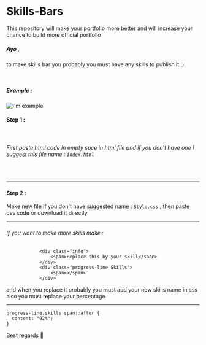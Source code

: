 # Skills-Bars
This repository will make your portfolio more better and will increase your chance to build more official portfolio 


##### Ayo ,
 to make skills bar you probably you must have any skills to publish it :)

<br>

##### Example : 
![I'm example](https://cdn.discordapp.com/attachments/956682149979889705/965086124060069988/unknown.png)


#### Step 1 : 
<br>

###### First paste html code in empty spce in html file and if you don't have one i suggest this file name : ```index.html```

<br>
<hr>

#### Step 2 :

Make new file if you don't have suggested name : ```Style.css``` , 
then paste css code or download it directly
<br>

<hr>

###### If you want to make more skills make :

```<div class="bar">
            <div class="info">
                <span>Replace this by your skill</span>
            </div>
            <div class="progress-line Skills">
                <span></span>
            </div>
```
and when you replace it probably you must add your new skills name in css also you must replace your percentage 
 <hr>

``` 
progress-line.skills span::after {
  content: "92%";
}
```

Best regards :wave: 
